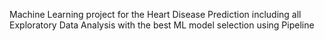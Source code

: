 Machine Learning project for the Heart Disease Prediction including all Exploratory Data Analysis with the best ML model selection using Pipeline

